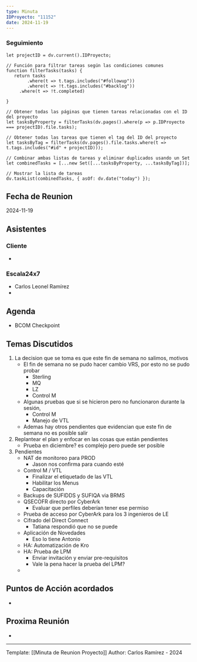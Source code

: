 ```yaml
---
type: Minuta
IDProyecto: "11152"
date: 2024-11-19
---
```


### Seguimiento

```dataviewjs
let projectID = dv.current().IDProyecto;

// Función para filtrar tareas según las condiciones comunes
function filterTasks(tasks) {
   return tasks
        .where(t => t.tags.includes("#followup"))
        .where(t => !t.tags.includes("#backlog"))
     .where(t => !t.completed)
        
}

// Obtener todas las páginas que tienen tareas relacionadas con el ID del proyecto
let tasksByProperty = filterTasks(dv.pages().where(p => p.IDProyecto === projectID).file.tasks);

// Obtener todas las tareas que tienen el tag del ID del proyecto
let tasksByTag = filterTasks(dv.pages().file.tasks.where(t => t.tags.includes("#id" + projectID)));

// Combinar ambas listas de tareas y eliminar duplicados usando un Set
let combinedTasks = [...new Set([...tasksByProperty, ...tasksByTag])];

// Mostrar la lista de tareas
dv.taskList(combinedTasks, { asOf: dv.date("today") });
 ```
## Fecha de Reunion
2024-11-19

## Asistentes

### Cliente
* 
### Escala24x7
- Carlos Leonel Ramírez
-  

## Agenda
* BCOM Checkpoint
## Temas Discutidos
1.  La decision que se toma es que este fin de semana no salimos, motivos
	* El fin de semana no se pudo hacer cambio VRS,  por esto no se pudo probar
		* Sterling
		* MQ
		* LZ
		* Control M
	* Algunas pruebas que si se hicieron pero no funcionaron durante la sesión,
		* Control M
		* Manejo de VTL
	* Ademas hay otros pendientes que evidencian que este fin de semana no es posible salir
2. Replantear el plan y enfocar en las cosas que están pendientes
	- Prueba en diciembre? es complejo pero puede ser posible
3. Pendientes
	- NAT de monitoreo para PROD
		- Jason nos confirma para cuando esté
	- Control M / VTL
		- Finalizar el etiquetado de las VTL
		- Habilitar los Menus
		- Capacitación
	- Backups de SUFIDDS y SUFIQA via BRMS
	- QSECOFR directo por CyberArk
		- Evaluar que perfiles deberían tener ese permiso
	- Prueba de acceso por CyberArk para los 3 ingenieros de LE
	- Cifrado del Direct Connect
		- Tatiana respondió que no se puede
	- Aplicación de Novedades
		- Eso lo tiene Antonio
	- HA: Automatización de Kro
	- HA: Prueba de LPM
		- Enviar invitación y enviar pre-requisitos
		- Vale la pena hacer la prueba del LPM?
	- 

  
## Puntos de Acción acordados
- 

## Proxima Reunión
*   

---
Template: [[Minuta de Reunion Proyecto]]
Author: Carlos Ramírez - 2024
